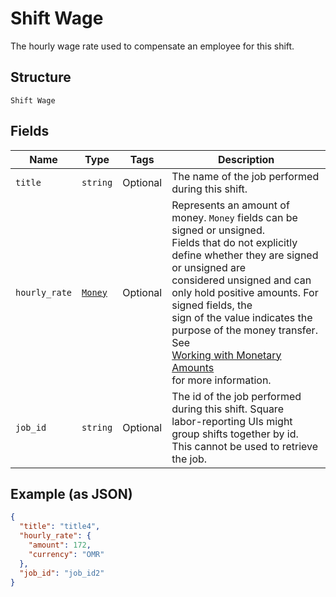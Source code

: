 
# Shift Wage

The hourly wage rate used to compensate an employee for this shift.

## Structure

`Shift Wage`

## Fields

| Name | Type | Tags | Description |
|  --- | --- | --- | --- |
| `title` | `string` | Optional | The name of the job performed during this shift. |
| `hourly_rate` | [`Money`](../../doc/models/money.md) | Optional | Represents an amount of money. `Money` fields can be signed or unsigned.<br>Fields that do not explicitly define whether they are signed or unsigned are<br>considered unsigned and can only hold positive amounts. For signed fields, the<br>sign of the value indicates the purpose of the money transfer. See<br>[Working with Monetary Amounts](https://developer.squareup.com/docs/build-basics/working-with-monetary-amounts)<br>for more information. |
| `job_id` | `string` | Optional | The id of the job performed during this shift. Square<br>labor-reporting UIs might group shifts together by id. This cannot be used to retrieve the job. |

## Example (as JSON)

```json
{
  "title": "title4",
  "hourly_rate": {
    "amount": 172,
    "currency": "OMR"
  },
  "job_id": "job_id2"
}
```

